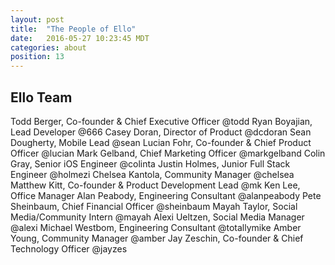 ```yaml
---
layout: post
title:  "The People of Ello"
date:   2016-05-27 10:23:45 MDT
categories: about
position: 13
---
```


## Ello Team

Todd Berger, Co-founder & Chief Executive Officer @todd
Ryan Boyajian, Lead Developer @666
Casey Doran, Director of Product @dcdoran
Sean Dougherty, Mobile Lead @sean
Lucian Fohr, Co-founder & Chief Product Officer @lucian
Mark Gelband, Chief Marketing Officer @markgelband
Colin Gray, Senior iOS Engineer @colinta
Justin Holmes, Junior Full Stack Engineer @holmezi
Chelsea Kantola, Community Manager @chelsea
Matthew Kitt, Co-founder & Product Development Lead @mk
Ken Lee, Office Manager 
Alan Peabody, Engineering Consultant @alanpeabody
Pete Sheinbaum, Chief Financial Officer @sheinbaum
Mayah Taylor, Social Media/Community Intern @mayah
Alexi Ueltzen, Social Media Manager @alexi
Michael Westbom, Engineering Consultant @totallymike
Amber Young, Community Manager @amber
Jay Zeschin, Co-founder & Chief Technology Officer @jayzes

